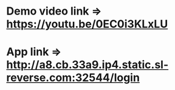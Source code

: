 # Demo video link => https://youtu.be/0EC0i3KLxLU
# App link => http://a8.cb.33a9.ip4.static.sl-reverse.com:32544/login
